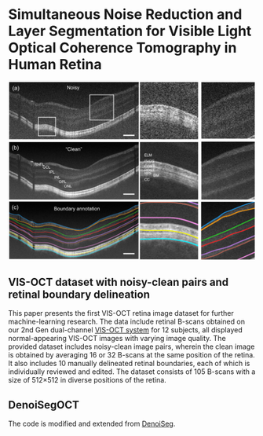 # Simultaneous Noise Reduction and Layer Segmentation for Visible Light Optical Coherence Tomography in Human Retina
![Teaser: DenoiSeg](figs/dataset_1.png)

## VIS-OCT dataset with noisy-clean pairs and retinal boundary delineation

This paper presents the first VIS-OCT retina image dataset for further machine-learning research. The data include retinal B-scans obtained on our 2nd Gen dual-channel [VIS-OCT system]('https://www.biorxiv.org/content/10.1101/2022.10.05.511048v1') for 12 subjects, all displayed normal-appearing VIS-OCT images with varying image quality. The provided dataset includes noisy-clean image pairs, wherein the clean image is obtained by averaging 16 or 32 B-scans at the same position of the retina. It also includes 10 manually delineated retinal boundaries, each of which is individually reviewed and edited. The dataset consists of 105 B-scans with a size of 512×512 in diverse positions of the retina.

## DenoiSegOCT
The code is modified and extended from [DenoiSeg](https://arxiv.org/abs/2005.02987).  
